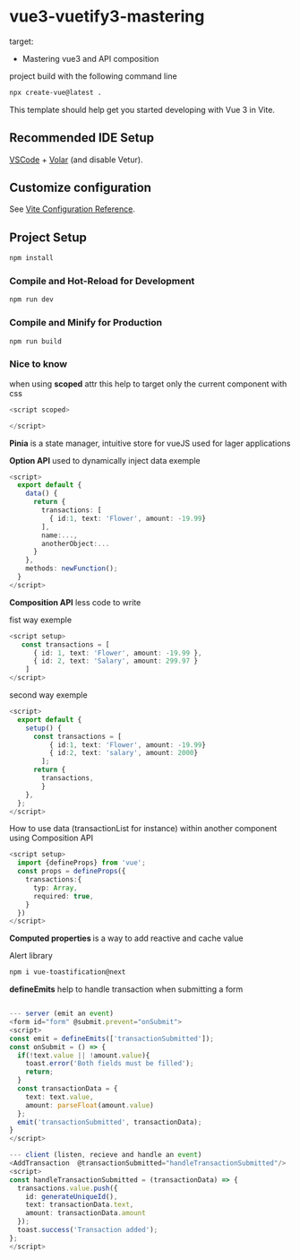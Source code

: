 # vue3-vuetify3-mastering

target:
- Mastering vue3 and API composition

project build with the following command line

```bash
npx create-vue@latest .
```
This template should help get you started developing with Vue 3 in Vite.

## Recommended IDE Setup

[VSCode](https://code.visualstudio.com/) + [Volar](https://marketplace.visualstudio.com/items?itemName=Vue.volar) (and disable Vetur).

## Customize configuration

See [Vite Configuration Reference](https://vitejs.dev/config/).

## Project Setup

```sh
npm install
```

### Compile and Hot-Reload for Development

```sh
npm run dev
```

### Compile and Minify for Production

```sh
npm run build
```


### Nice to know

when using <b>scoped</b> attr this help to target only the current component with css
```ts
<script scoped>

</script>
```
<b>Pinia</b> is a state manager, intuitive store for vueJS used for lager applications

<b>Option API</b> used to dynamically inject data
exemple
```ts
<script>
  export default {
    data() {
      return {
        transactions: [
          { id:1, text: 'Flower', amount: -19.99}
        ],
        name:...,
        anotherObject:...
      }
    },
    methods: newFunction();
  }
</script>
```

<b>Composition API</b> less code to write

fist way exemple

```ts
<script setup>
   const transactions = [
      { id: 1, text: 'Flower', amount: -19.99 },
      { id: 2, text: 'Salary', amount: 299.97 }
    ]
</script>
```
second way exemple

```ts
<script>
  export default {
    setup() {
      const transactions = [
          { id:1, text: 'Flower', amount: -19.99}
          { id:2, text: 'salary', amount: 2000}
        ];
      return {
        transactions,
        }
    },
  };
</script>
```
How to use data (transactionList for instance) within another component using Composition API
```ts
<script setup>
  import {defineProps} from 'vue';
  const props = defineProps({
    transactions:{
      typ: Array,
      required: true,
    }
  })
</script>
```

<b> Computed properties </b> is a way to add reactive and cache value


Alert library
```bash
npm i vue-toastification@next
```
<b>defineEmits</b> help to handle transaction when submitting a form

```ts

--- server (emit an event)
<form id="form" @submit.prevent="onSubmit">
<script>
const emit = defineEmits(['transactionSubmitted']);
const onSubmit = () => {
  if(!text.value || !amount.value){
    toast.error('Both fields must be filled');
    return;
  }
  const transactionData = {
    text: text.value,
    amount: parseFloat(amount.value)
  };
  emit('transactionSubmitted', transactionData);
}
</script>

--- client (listen, recieve and handle an event)
<AddTransaction  @transactionSubmitted="handleTransactionSubmitted"/>
<script>
const handleTransactionSubmitted = (transactionData) => {
  transactions.value.push({
    id: generateUniqueId(),
    text: transactionData.text,
    amount: transactionData.amount
  });
  toast.success('Transaction added');
};
</script>
```
